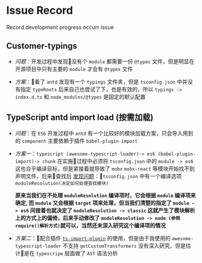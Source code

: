 # Issue Record

Record development progress occurr issue

## Customer-typings

- *问题*：开发过程中发现没有个 `module` 都需要一份 `@types` 文件，但是明显在开源项目中只有主要的 `module` 才会有 `@types` 文件

- *方案*：看了 `antd` 发现有一个 `typings` 文件夹，但是 `tsconfig.json` 中并没有指定 `typeRoots` 后来自己也尝试了下，也是有效的，所以 `typings -> index.d.ts` 和 `node_modules/@types` 是固定的默认配置

## TypeScript antd import load (按需加载)

- *问题*：在 `ES6` 开发过程中 `antd` 有一个比较好的模块加载方案，只会导入用到的 `component` 主要依赖于插件 `babel-plugin-import`

- *方案一*：`typescript (awesome-typescript-loader)-> es6 (babel-plugin-import)-> chunk`
在实施过程中必须将 `tsconfig.json` 中的 `module -> es6` 这也合乎编译目标，但是紧接着就导致了 `mobx` `mobx-react` 等模块开始找不到声明文件，后来查找后 [发现问题](https://github.com/mobxjs/mobx-react-typescript-boilerplate/issues/3)：`tsconfig.json` 中有一个编译选项 `moduleResolution(决定如何处理查找模块)`

  **原来当我们在不处理 `moduleResolution` 编译项时，它会根据 `module` 编译项来确定, 而 `module` 又会根据 `target` 项来处理，但当我们清楚的指定了 `module -> es6` 间接着也就决定了 `moduleResolution -> classic` 这就产生了模块解析上的方式上的偏倚，后来手动修改了 `moduleResolution -> node (参照require()解析方式)`就可以，当然还未深入研究这个编译项的情况**

- *方案二*：配合插件 [`ts-import-plugin`](https://github.com/Brooooooklyn/ts-import-plugin) 的使用，但是由于我使用的 `awesome-typescript-loader` 不支持 `getCustomTransformers` 没有深入研究，但是估计是在 `typescripe` 层面做了 `AST` 语法分析


